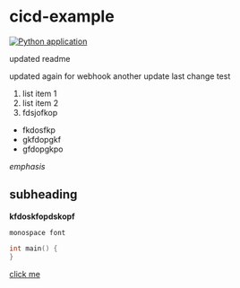 # cicd-example
[![Python application](https://github.com/MarcoMeijer/python-example-2023/actions/workflows/python-test.yml/badge.svg)](https://github.com/MarcoMeijer/python-example-2023/actions/workflows/python-test.yml)

updated readme

updated again for webhook
another update
last change
test

1. list item 1
2. list item 2
3. fdsjofkop

- fkdosfkp
- gkfdopgkf
- gfdopgkpo

*emphasis*

## subheading
**kfdoskfopdskopf**

`monospace font`

```c++
int main() {
}
```

[click me](https://github.com)
